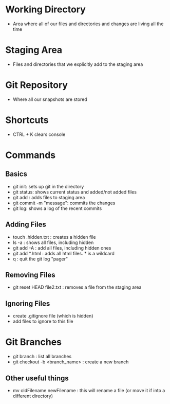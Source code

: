 # Working Directory
- Area where all of our files and directories and changes are living all the time

# Staging Area
- Files and directories that we explicitly add to the staging area

# Git Repository
- Where all our snapshots are stored

# Shortcuts

- CTRL + K clears console

# Commands

## Basics

- git init: sets up git in the directory
- git status: shows current status and added/not added files
- git add <filename>: adds files to staging area
- git commit -m "message": commits the changes
- git log: shows a log of the recent commits

## Adding Files 

- touch .hidden.txt : creates a hidden file
- ls -a : shows all files, including hidden
- git add -A : add all files, including hidden ones
- git add *.html : adds all html files. * is a wildcard
- q : quit the git log "pager"

## Removing Files

- git reset HEAD file2.txt : removes a file from the staging area

## Ignoring Files

- create .gitignore file (which is hidden)
- add files to ignore to this file

# Git Branches

- git branch : list all branches
- git checkout -b <branch_name> : create a new branch

## Other useful things

- mv oldFilename newFilename : this will rename a file (or move it if into a different directory)